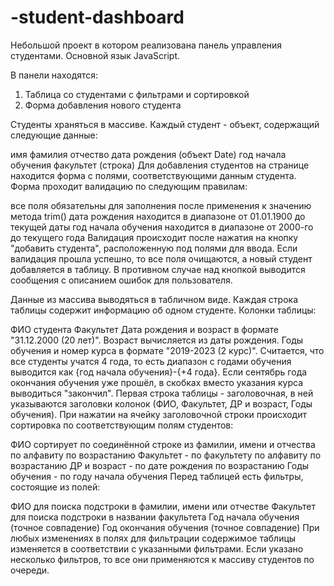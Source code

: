 # -student-dashboard

Небольшой проект в котором реализована панель управления студентами.
Основной язык JavaScript.

В панели находятся:
1. Таблица со студентами с фильтрами и сортировкой
2. Форма добавления нового студента

Студенты храняться в массиве. Каждый студент - объект, содержащий следующие данные:

имя
фамилия
отчество
дата рождения (объект Date)
год начала обучения
факультет (строка)
Для добавления студентов на странице находится форма с полями, соответствующими данным студента. Форма проходит валидацию по следующим правилам:

все поля обязательны для заполнения после применения к значению метода trim()
дата рождения находится в диапазоне от 01.01.1900 до текущей даты
год начала обучения находится в диапазоне от 2000-го до текущего года
Валидация происходит после нажатия на кнопку "добавить студента", расположенную под полями для ввода. Если валидация прошла успешно, то все поля очищаются, а новый студент добавляется в таблицу. В противном случае над кнопкой выводится сообщения с описанием ошибок для пользователя.

Данные из массива выводяться в табличном виде. Каждая строка таблицы содержит информацию об одном студенте. Колонки таблицы:

ФИО студента
Факультет
Дата рождения и возраст в формате "31.12.2000 (20 лет)". Возраст вычисляется из даты рождения.
Годы обучения и номер курса в формате "2019-2023 (2 курс)". Считается, что все студенты учатся 4 года, то есть диапазон с годами обучения выводится как {год начала обучения}-{+4 года}. Если сентябрь года окончания обучения уже прошёл, в скобках вместо указания курса выводиться "закончил".
Первая строка таблицы - заголовочная, в ней указываются заголовки колонок (ФИО, Факультет, ДР и возраст, Годы обучения). При нажатии на ячейку заголовочной строки происходит сортировка по соответствующим полям студентов:

ФИО сортирует по соединённой строке из фамилии, имени и отчества по алфавиту по возрастанию
Факультет - по факультету по алфавиту по возрастанию
ДР и возраст - по дате рождения по возрастанию
Годы обучения - по году начала обучения
Перед таблицей есть фильтры, состоящие из полей:

ФИО для поиска подстроки в фамилии, имени или отчестве
Факультет для поиска подстроки в названии факультета
Год начала обучения (точное совпадение)
Год окончания обучения (точное совпадение)
При любых изменениях в полях для фильтрации содержимое таблицы изменяется в соответствии с указанными фильтрами. Если указано несколько фильтров, то все они применяются к массиву студентов по очереди.
